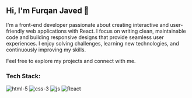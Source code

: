  <h2>Hi, I'm Furqan Javed 👋</h2>

I'm a front-end developer passionate about creating interactive and user-friendly web applications with React. I focus on writing clean, maintainable code and building responsive designs that provide seamless user experiences. I enjoy solving challenges, learning new technologies, and continuously improving my skills.

Feel free to explore my projects and connect with me.

<h3>Tech Stack:</h3>

![html-5](https://github.com/user-attachments/assets/a3450eb8-3dff-48ca-b7c2-86b5cf146b73) 
![css-3](https://github.com/user-attachments/assets/3f929ba3-bf78-4c24-b8fd-56b7563016f1) 
![js](https://github.com/user-attachments/assets/fc805c02-bf4a-415e-b46d-98e4472a1ff2) 
![React](https://github.com/user-attachments/assets/d60117b7-5255-4fe0-b89f-eb680a8f828f)
